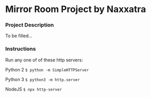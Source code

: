 # Mirror Room Project by Naxxatra

### Project Description

To be filled...


### Instructions

Run any one of of these http servers:

Python 2
`$ python -m SimpleHTTPServer`

Python 3
`$ python3 -m http.server`

NodeJS
`$ npx http-server`
